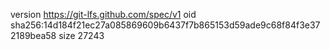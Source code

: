 version https://git-lfs.github.com/spec/v1
oid sha256:14d184f21ec27a085869609b6437f7b865153d59ade9c68f84f3e372189bea58
size 27243
